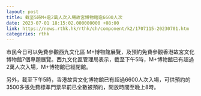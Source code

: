 ```yaml
---
layout: post
title: 截至5時M+逾2萬人次入場故宮博物館逾6600人次
date: 2023-07-01 18:15:02.000000000 +08:00
link: https://news.rthk.hk/rthk/ch/component/k2/1707115-20230701.htm
categories: rthk
---
```


市民今日可以免費參觀西九文化區 M+博物館展覽，及預約免費參觀香港故宮文化博物館7個專題展覽。西九文化區管理局表示，截至下午5時，M+博物館已有超過2萬人次入場，M+博物館已經閉館。

另外，截至下午5時，香港故宮文化博物館已有超過6600人次入場，可供預約的3500多張免費標準門票早前已全數被預約，開放時間至晚上8時。
